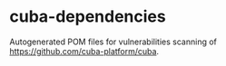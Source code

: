 # cuba-dependencies

Autogenerated POM files for vulnerabilities scanning of https://github.com/cuba-platform/cuba.
